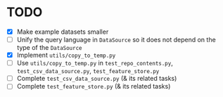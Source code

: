 # TODO

- [x] Make example datasets smaller
- [ ] Unify the query language in `DataSource` so it does not depend on the type of the `DataSource`
- [x] Implement `utils/copy_to_temp.py`
- [ ] Use `utils/copy_to_temp.py` in `test_repo_contents.py`, `test_csv_data_source.py`, `test_feature_store.py`
- [ ] Complete `test_csv_data_source.py` (& its related tasks)
- [ ] Complete `test_feature_store.py` (& its related tasks)